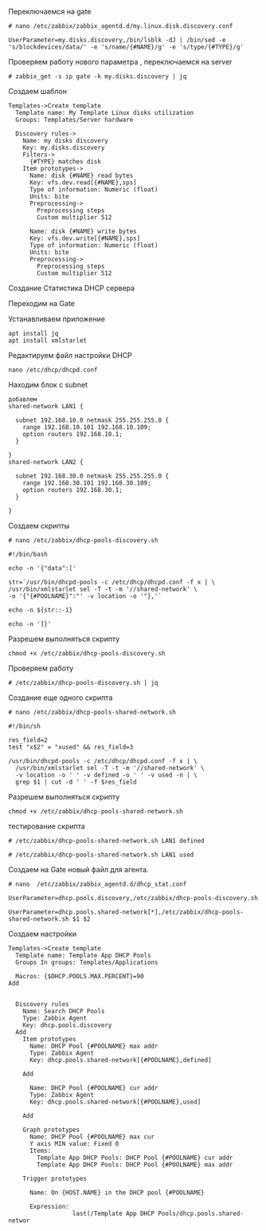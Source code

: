 Переключаемся на gate
```
# nano /etc/zabbix/zabbix_agentd.d/my.linux.disk.discovery.conf
```
```
UserParameter=my.disks.discovery,/bin/lsblk -dJ | /bin/sed -e 's/blockdevices/data/' -e 's/name/{#NAME}/g' -e 's/type/{#TYPE}/g'
```
Проверяем работу нового параметра , переключаемся на server

```
# zabbix_get -s ip gate -k my.disks.discovery | jq
```
Создаем шаблон 

```
Templates->Create template
  Template name: My Template Linux disks utilization
  Groups: Templates/Server hardware

  Discovery rules->
    Name: my disks discovery
    Key: my.disks.discovery
    Filters->
      {#TYPE} matches disk
    Item prototypes->
      Name: disk {#NAME} read bytes
      Key: vfs.dev.read[{#NAME},sps]
      Type of information: Numeric (float)
      Units: bite
      Preprocessing->
        Preprocessing steps
        Custom multiplier 512

      Name: disk {#NAME} write bytes
      Key: vfs.dev.write[{#NAME},sps]
      Type of information: Numeric (float)
      Units: bite
      Preprocessing->
        Preprocessing steps
        Custom multiplier 512
```

Создание Статистика DHCP сервера

Переходим на Gate 

Устанавливаем приложение
```
apt install jq
apt install xmlstarlet
```

Редактируем файл настройки DHCP

```
nano /etc/dhcp/dhcpd.conf
```
Находим блок с subnet
```
добавлем 
shared-network LAN1 { 

  subnet 192.168.10.0 netmask 255.255.255.0 {
    range 192.168.10.101 192.168.10.109;
    option routers 192.168.10.1;
  }

}
shared-network LAN2 { 

  subnet 192.168.30.0 netmask 255.255.255.0 {
    range 192.168.30.101 192.168.30.109;
    option routers 192.168.30.1;
  }

} 
```

Создаем скрипты

```
# nano /etc/zabbix/dhcp-pools-discovery.sh
```
```
#!/bin/bash

echo -n '{"data":['

str=`/usr/bin/dhcpd-pools -c /etc/dhcp/dhcpd.conf -f x | \
/usr/bin/xmlstarlet sel -T -t -m '//shared-network' \
-o '{"{#POOLNAME}":"' -v location -o '"},'`

echo -n ${str::-1}

echo -n ']}'
```
Разрешем выполняться скрипту 
```
chmod +x /etc/zabbix/dhcp-pools-discovery.sh
```

Проверяем работу

```
# /etc/zabbix/dhcp-pools-discovery.sh | jq
```

Создание еще одного скрипта

```
# nano /etc/zabbix/dhcp-pools-shared-network.sh
```

```
#!/bin/sh

res_field=2
test "x$2" = "xused" && res_field=3

/usr/bin/dhcpd-pools -c /etc/dhcp/dhcpd.conf -f x | \
  /usr/bin/xmlstarlet sel -T -t -m '//shared-network' \
  -v location -o ' ' -v defined -o ' ' -v used -n | \
  grep $1 | cut -d ' ' -f $res_field
```
Разрешем выполняться скрипту 
```
chmod +x /etc/zabbix/dhcp-pools-shared-network.sh
```

тестирование скрипта

```
# /etc/zabbix/dhcp-pools-shared-network.sh LAN1 defined

# /etc/zabbix/dhcp-pools-shared-network.sh LAN1 used
```

Создаем  на Gate новый файл для агента.
```
# nano  /etc/zabbix/zabbix_agentd.d/dhcp_stat.conf
```
```
UserParameter=dhcp.pools.discovery,/etc/zabbix/dhcp-pools-discovery.sh

UserParameter=dhcp.pools.shared-network[*],/etc/zabbix/dhcp-pools-shared-network.sh $1 $2
```
Создаем настройки 

```
Templates->Create template
  Template name: Template App DHCP Pools
  Groups In groups: Templates/Applications

  Macros: {$DHCP.POOLS.MAX.PERCENT}=90
Add


  Discovery rules
    Name: Search DHCP Pools
    Type: Zabbix Agent
    Key: dhcp.pools.discovery
  Add
    Item prototypes
      Name: DHCP Pool {#POOLNAME} max addr
      Type: Zabbix Agent
      Key: dhcp.pools.shared-network[{#POOLNAME},defined]
      
    Add

      Name: DHCP Pool {#POOLNAME} cur addr
      Type: Zabbix Agent
      Key: dhcp.pools.shared-network[{#POOLNAME},used]
      
    Add

    Graph prototypes
      Name: DHCP Pool {#POOLNAME} max cur
      Y axis MIN value: Fixed 0
      Items: 
        Template App DHCP Pools: DHCP Pool {#POOLNAME} cur addr
        Template App DHCP Pools: DHCP Pool {#POOLNAME} max addr

    Trigger prototypes

      Name: On {HOST.NAME} in the DHCP pool {#POOLNAME}
     
      Expression:
                  last(/Template App DHCP Pools/dhcp.pools.shared-networ
